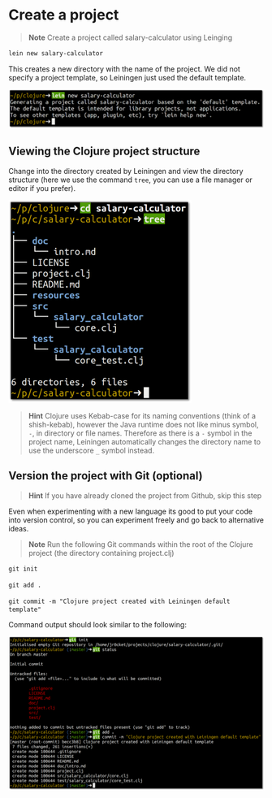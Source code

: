 # Create a project

> **Note** Create a project called salary-calculator using Leinging 
  
```clojure
lein new salary-calculator
```

This creates a new directory with the name of the project.  We did not specify a project template, so Leiningen just used the default template.  

![Create the Salary Calculator project with Leiningen](../images/clojure-project-salary-calculator-lein-new.png)


## Viewing the Clojure project structure 

  Change into the directory created by Leiningen and view the directory structure (here we use the command `tree`, you can use a file manager or editor if you prefer).

![Directory tree of salary-calculator project](../images/clojure-project-salary-calculator-directory-tree-small.png)

> **Hint** Clojure uses Kebab-case for its naming conventions (think of a shish-kebab), however the Java runtime does not like minus symbol, `-`, in directory or file names.  Therefore as there is a `-` symbol in the project name, Leiningen automatically changes the directory name to use the underscore `_` symbol instead. 


## Version the project with Git (optional)

> **Hint** If you have already cloned the project from Github, skip this step

  Even when experimenting with a new language its good to put your code into version control, so you can experiment freely and go back to alternative ideas.

> **Note**  Run the following Git commands within the root of the Clojure project (the directory containing project.clj)

```
git init

git add .

git commit -m "Clojure project created with Leiningen default template"
```

Command output should look similar to the following: 

![Version project with Git](../images/clojure-project-salary-calculator-git-init-add-commit.png)

